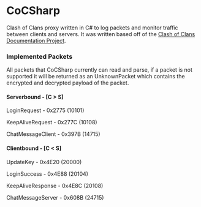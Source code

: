 # CoCSharp
Clash of Clans proxy written in C# to log packets and monitor traffic between clients and servers. It was written based off of the [Clash of Clans Documentation Project](https://github.com/clanner/cocdp/).

### Implemented Packets
All packets that CoCSharp currently can read and parse, if a packet is not supported it will be returned as an UnknownPacket which contains the encrypted and decrypted payload of the packet.

#### Serverbound - [C > S]

LoginRequest - 0x2775 (10101)

KeepAliveRequest - 0x277C (10108)

ChatMessageClient - 0x397B (14715)

#### Clientbound - [C < S]

UpdateKey - 0x4E20 (20000)

LoginSuccess - 0x4E88 (20104)

KeepAliveResponse - 0x4E8C (20108)

ChatMessageServer - 0x608B (24715)
